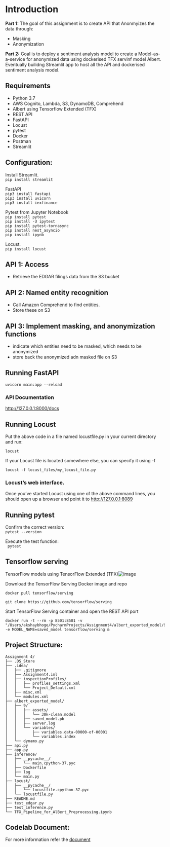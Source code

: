 # Introduction

**Part 1:**
The goal of this assignment is to create API that Anonmyizes the data through: 
 - Masking
 - Anonymization

**Part 2:** 
Goal is to deploy a sentiment analysis model to create a Model-as-a-service for anonymized data using dockerised TFX servinf model Albert.
Eventually builidng Streamlit app to host all the API and dockerised sentiment analysis model.


## Requirements
  * Python 3.7
  * AWS Cognito, Lambda, S3, DynamoDB, Comprehend
  * Albert using Tensorflow Extended (TFX)
  * REST API
  * FastAPI
  * Locust
  * pytest
  * Docker
  * Postman
  * Streamlit

## Configuration:  
Install Streamlit.   
```pip install streamlit```     
  
FastAPI    
```pip3 install fastapi```      
```pip3 install uvicorn```   
```pip3 install iexfinance```      

Pytest from Jupyter Notebook   
```pip install pytest```   
```pip install -U ipytest```   
```pip install pytest-tornasync```  
```pip install nest_asyncio```    
```pip install ipynb```   
 
Locust.  
```pip install locust```
  

## API 1: Access
  * Retrieve the EDGAR filings data from the S3 bucket
  
## API 2: Named entity recognition
  * Call Amazon Comprehend to find entities.
  * Store these on S3
 
## API 3: Implement masking, and anonymization functions
  * indicate which entities need to be masked, which needs to be anonymized
  * store back the anonymized adn masked file on S3
 

 




 
## Running FastAPI 
```uvicorn main:app --reload```   

### API Documentation  
http://127.0.0.1:8000/docs


## Running Locust

Put the above code in a file named locustfile.py in your current directory and run:   

```locust```     

If your Locust file is located somewhere else, you can specify it using -f 
 
```locust -f locust_files/my_locust_file.py```     

### Locust’s web interface.  
Once you’ve started Locust using one of the above command lines, you should open up a browser and point it to http://127.0.0.1:8089     

## Running pytest    
Confirm the correct version:  
```pytest --version ```  
  
Execute the test function:    
``` pytest```   
 
## Tensorflow serving

TensorFlow models using TensorFlow Extended (TFX)![image](https://user-images.githubusercontent.com/59776740/114988710-a067af80-9e64-11eb-99d8-1804235333f8.png)

Download the TensorFlow Serving Docker image and repo
```
docker pull tensorflow/serving

git clone https://github.com/tensorflow/serving
```
Start TensorFlow Serving container and open the REST API port
```
docker run -t --rm -p 8501:8501 -v "/Users/akshaybhoge/PycharmProjects/Assignment4/albert_exported_model/9:/models/saved_model" -e MODEL_NAME=saved_model tensorflow/serving &
```
 
## Project Structure:

```
Assignment 4/
├── .DS_Store
├── .idea/
│   ├── .gitignore
│   ├── Assignment4.iml
│   ├── inspectionProfiles/
│   │   ├── profiles_settings.xml
│   │   └── Project_Default.xml
│   ├── misc.xml
│   └── modules.xml
├── albert_exported_model/
│   ├── 9/
│   │   ├── assets/
│   │   │   └── 30k-clean.model
│   │   ├── saved_model.pb
│   │   ├── server.log
│   │   └── variables/
│   │       ├── variables.data-00000-of-00001
│   │       └── variables.index
│   └── dynamo.py
├── api.py
├── app.py
├── inference/
│   ├── __pycache__/
│   │   └── main.cpython-37.pyc
│   ├── Dockerfile
│   ├── log
│   └── main.py
├── locust/
│   ├── __pycache__/
│   │   └── locustfile.cpython-37.pyc
│   └── locustfile.py
├── README.md
├── test_edgar.py
├── test_inference.py
└── TFX_Pipeline_for_AlBert_Preprocessing.ipynb

```

## Codelab Document:   
For more information refer the [document](https://codelabs-preview.appspot.com/?file_id=1F0GC-J0CQc6fa3UfzZ91Dgre0IbgdxhG4zWrbsCfJtE#0)
